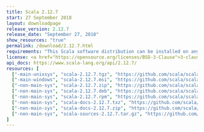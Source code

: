 ```yaml
---
title: Scala 2.12.7
start: 27 September 2018
layout: downloadpage
release_version: 2.12.7
release_date: "September 27, 2018"
show_resources: "true"
permalink: /download/2.12.7.html
requirements: "This Scala software distribution can be installed on any Unix-like or Windows system. It requires Java, version 8 or later, which can be downloaded from <a href='https://www.java.com/'>java.com</a>."
license: <a href="https://opensource.org/licenses/BSD-3-Clause">3-clause BSD license</a>
api_docs: https://www.scala-lang.org/api/2.12.7/
resources: [
  ["-main-unixsys", "scala-2.12.7.tgz", "https://github.com/scala/scala/releases/download/v2.12.7/scala-2.12.7.tgz", "Mac OS X, Unix, Cygwin", "19.47M"],
  ["-main-windows", "scala-2.12.7.msi", "https://github.com/scala/scala/releases/download/v2.12.7/scala-2.12.7.msi", "Windows (msi installer)", "123.87M"],
  ["-non-main-sys", "scala-2.12.7.zip", "https://github.com/scala/scala/releases/download/v2.12.7/scala-2.12.7.zip", "Windows", "19.51M"],
  ["-non-main-sys", "scala-2.12.7.deb", "https://github.com/scala/scala/releases/download/v2.12.7/scala-2.12.7.deb", "Debian", "144.27M"],
  ["-non-main-sys", "scala-2.12.7.rpm", "https://github.com/scala/scala/releases/download/v2.12.7/scala-2.12.7.rpm", "RPM package", "124.19M"],
  ["-non-main-sys", "scala-docs-2.12.7.txz", "https://github.com/scala/scala/releases/download/v2.12.7/scala-docs-2.12.7.txz", "API docs", "53.18M"],
  ["-non-main-sys", "scala-docs-2.12.7.zip", "https://github.com/scala/scala/releases/download/v2.12.7/scala-docs-2.12.7.zip", "API docs", "107.50M"],
  ["-non-main-sys", "scala-sources-2.12.7.tar.gz", "https://github.com/scala/scala/archive/v2.12.7.tar.gz", "Sources", ""]
]
---
```

